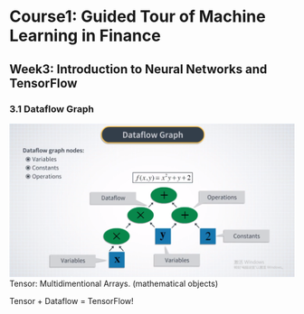 # Course1: Guided Tour of Machine Learning in Finance
## Week3: Introduction to Neural Networks and TensorFlow

### 3.1 Dataflow Graph
![Dataflow Graph](https://raw.githubusercontent.com/SuperSaiki/pics/master/MLinF21.png)
Tensor: Multidimentional Arrays. (mathematical objects)

Tensor + Dataflow = TensorFlow!


